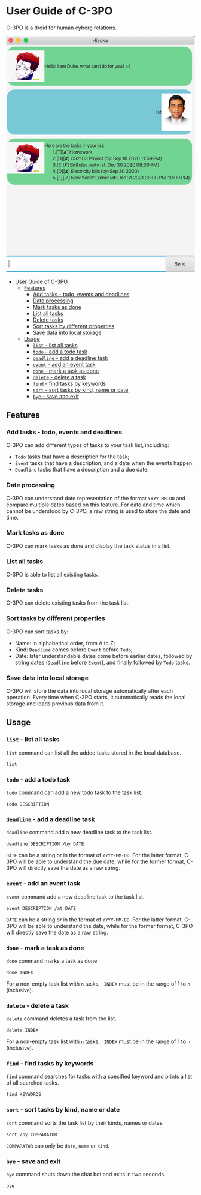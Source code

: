 # User Guide of C-3PO
C-3PO is a droid for human cyborg relations.

![screenshot](./docs/Ui.png)

- [User Guide of C-3PO](#user-guide-of-c-3po)
  * [Features](#features)
    + [Add tasks - todo, events and deadlines](#add-tasks---todo--events-and-deadlines)
    + [Date processing](#date-processing)
    + [Mark tasks as done](#mark-tasks-as-done)
    + [List all tasks](#list-all-tasks)
    + [Delete tasks](#delete-tasks)
    + [Sort tasks by different properties](#sort-tasks-by-different-properties)
    + [Save data into local storage](#save-data-into-local-storage)
  * [Usage](#usage)
    + [`list` - list all tasks](#-list----list-all-tasks)
    + [`todo` - add a todo task](#-todo----add-a-todo-task)
    + [`deadline` - add a deadline task](#-deadline----add-a-deadline-task)
    + [`event` - add an event task](#-event----add-an-event-task)
    + [`done` - mark a task as done](#-done----mark-a-task-as-done)
    + [`delete` - delete a task](#-delete----delete-a-task)
    + [`find` - find tasks by keywords](#-find----find-tasks-by-keywords)
    + [`sort` - sort tasks by kind, name or date](#-sort----sort-tasks-by-kind--name-or-date)
    + [`bye` - save and exit](#-bye----save-and-exit)

## Features 

### Add tasks - todo, events and deadlines
C-3PO can add different types of tasks to your task list, including:
* `Todo` tasks that have a description for the task;
* `Event` tasks that have a description, and a date when the events happen.
* `Deadline` tasks that have a description and a due date.

### Date processing
C-3PO can understand date representation of the format `YYYY-MM-DD` and 
compare multiple dates based on this feature. For date and time which cannot
be understood by C-3PO, a raw string is used to store the date and time.

### Mark tasks as done
C-3PO can mark tasks as done and display the task status in a list.

### List all tasks
C-3PO is able to list all existing tasks.

### Delete tasks
C-3PO can delete existing tasks from the task list.

### Sort tasks by different properties
C-3PO can sort tasks by:
* Name: in alphabetical order, from A to Z;
* Kind: `Deadline` comes before `Event` before `Todo`;
* Date: later understandable dates come before earlier dates, followed by string
dates (`Deadline` before `Event`), and finally followed by `Todo` tasks.

### Save data into local storage
C-3PO will store the data into local storage automatically after each
operation. Every time when C-3PO starts, it automatically reads the local
storage and loads previous data from it.

## Usage

### `list` - list all tasks

`list` command can list all the added tasks stored in the local database.

```
list
```

### `todo` - add a todo task

`todo` command can add a new todo task to the task list.

```
todo DESCRIPTION
```

### `deadline` - add a deadline task

`deadline` command add a new deadline task to the task list.

```
deadline DESCRIPTION /by DATE
```

`DATE` can be a string or in the format of `YYYY-MM-DD`. For the latter format, C-3PO will be able to understand the due date, while for the former format, C-3PO will directly save the date as a raw string.

### `event` - add an event task

`event` command add a new deadline task to the task list.

```
event DESCRIPTION /at DATE
```

`DATE` can be a string or in the format of `YYYY-MM-DD`. For the latter format, C-3PO will be able to understand the date, while for the former format, C-3PO will directly save the date as a raw string.

### `done` - mark a task as done

`done` command marks a task as done.

```
done INDEX
```

For a non-empty task list with `n` tasks, ` INDEX` must be in the range of 1 to `n` (inclusive).

### `delete` - delete a task

`delete` command deletes a task from the list.

```
delete INDEX
```

For a non-empty task list with `n` tasks, ` INDEX` must be in the range of 1 to `n` (inclusive).

### `find` - find tasks by keywords

`find` command searches for tasks with a specified keyword and prints a list of all searched tasks.

```
find KEYWORDS
```

### `sort` - sort tasks by kind, name or date

`sort` command sorts the task list by their kinds, names or dates.

```
sort /by COMPARATOR
```

`COMPARATOR` can only be `date`, `name` or `kind`.

### `bye` - save and exit

`bye` command shuts down the chat bot and exits in two seconds.

```
bye
```
